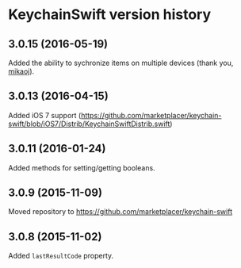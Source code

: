 # KeychainSwift version history

## 3.0.15 (2016-05-19)

Added the ability to sychronize items on multiple devices (thank you, [mikaoj](https://github.com/mikaoj)).

## 3.0.13 (2016-04-15)

Added iOS 7 support (https://github.com/marketplacer/keychain-swift/blob/iOS7/Distrib/KeychainSwiftDistrib.swift)

## 3.0.11 (2016-01-24)

Added methods for setting/getting booleans.

## 3.0.9 (2015-11-09)

Moved repository to https://github.com/marketplacer/keychain-swift

## 3.0.8 (2015-11-02)

Added `lastResultCode` property.